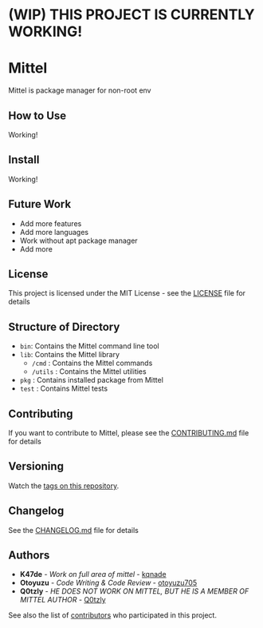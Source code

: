 # (WIP) THIS PROJECT IS CURRENTLY WORKING!

# Mittel

Mittel is package manager for non-root env



## How to Use

Working!

## Install

Working!

## Future Work

* Add more features
* Add more languages
* Work without apt package manager
* Add more

## License

This project is licensed under the MIT License - see the [LICENSE](LICENSE) file for details

## Structure of Directory

* `bin`: Contains the Mittel command line tool
* `lib`: Contains the Mittel library
  * `/cmd` : Contains the Mittel commands
  * `/utils` : Contains the Mittel utilities
* `pkg` : Contains installed package from Mittel
* `test` : Contains Mittel tests

## Contributing

If you want to contribute to Mittel, please see the [CONTRIBUTING.md](CONTRIBUTING.md) file for details

## Versioning

Watch the [tags on this repository](https://github.com/kqnade/Mittel/tags).

## Changelog

See the [CHANGELOG.md](CHANGELOG.md) file for details

## Authors

* **K47de** - *Work on full area of mittel* - [kqnade](https://github.com/kqnade)
* **Otoyuzu** - *Code Writing & Code Review* - [otoyuzu705](https://github.com/otoyuzu705)
* **Q0tzly** - *HE DOES NOT WORK ON MITTEL, BUT HE IS A MEMBER OF MITTEL AUTHOR* - [Q0tzly](https://github.com/Q0tzly)

See also the list of [contributors](https://github.com/kqnade/mittel/contributors) who participated in this project.
